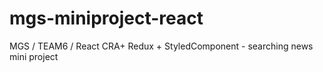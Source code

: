 # mgs-miniproject-react
MGS / TEAM6 / React CRA+ Redux + StyledComponent - searching news mini project
